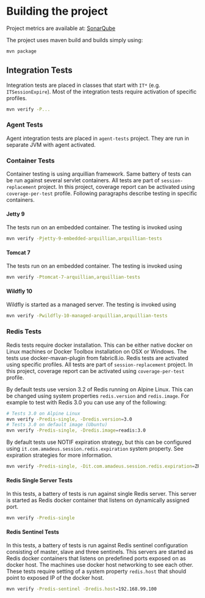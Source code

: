 # Building the project

Project metrics are available at:
[SonarQube](http://rndwww.nce.amadeus.net/sonar/dashboard/index?did=1&id=com.amadeus.proto%3Asession%3Ascsat-com.amadeus.session-master)

The project uses maven build and builds simply using:

```sh
mvn package
```

## Integration Tests

Integration tests are placed in classes that start with `IT*` (e.g. `ITSessionExpire`).
Most of the integration tests require activation of specific profiles.

```sh
mvn verify -P...
```

### Agent Tests

Agent integration tests are placed in `agent-tests` project. They are run in separate
JVM with agent activated.

### Container Tests

Container testing is using arquillian framework. Same battery of tests can be run against
several servlet containers. All tests are part of `session-replacement` project. In this
project, coverage report can be activated using `coverage-per-test` profile.
Following paragraphs describe testing in specific containers.

#### Jetty 9

The tests run on an embedded container.
The testing is invoked using

```sh
mvn verify -Pjetty-9-embedded-arquillian,arquillian-tests
```

#### Tomcat 7

The tests run on an embedded container.
The testing is invoked using

```sh
mvn verify -Ptomcat-7-arquillian,arquillian-tests
```

#### Wildfly 10

Wildfly is started as a managed server.
The testing is invoked using

```sh
mvn verify -Pwildfly-10-managed-arquillian,arquillian-tests
```

### Redis Tests

Redis tests require docker installation. This can be either native docker on Linux machines
or Docker Toolbox installation on OSX or Windows. The tests use docker-mavan-plugin from
fabric8.io. Redis tests are activated using specific profiles. All tests are
part of `session-replacement` project. In this project, coverage report can be activated
using `coverage-per-test` profile.

By default tests use version 3.2 of Redis running on Alpine Linux.
This can be changed using system properties `redis.version` and `redis.image`.
For example to test with Redis 3.0 you can use any of the following:

```sh
# Tests 3.0 on Alpine Linux
mvn verify -Predis-single, -Dredis.version=3.0
# Tests 3.0 on default image (Ubuntu)
mvn verify -Predis-single, -Dredis.image=readis:3.0
```

By default tests use NOTIF expiration strategy, but this can be configured using
`it.com.amadeus.session.redis.expiration` system property. See expiration
strategies for more information.

```sh
mvn verify -Predis-single, -Dit.com.amadeus.session.redis.expiration=ZRANGE
```

#### Redis Single Server Tests

In this tests, a battery of tests is run against single Redis server. This server is started
as Redis docker container that listens on dynamically assigned port.

```sh
mvn verify -Predis-single
```

#### Redis Sentinel Tests

In this tests, a battery of tests is run against Redis sentinel configuration consisting
of master, slave and three sentinels. This servers are started as Redis docker containers that
listens on predefined ports exposed on as docker host. The machines use docker host networking
to see each other. These tests require setting of a system property `redis.host` that should
point to exposed IP of the docker host.

```sh
mvn verify -Predis-sentinel -Dredis.host=192.168.99.100
```
